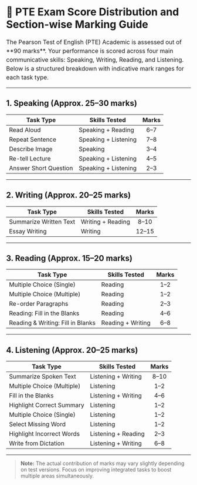 # 📄 PTE Exam Score Distribution and Section-wise Marking Guide

<p style="font-size: 1rem; line-height: 1.5;">
The Pearson Test of English (PTE) Academic is assessed out of **90 marks**.  
Your performance is scored across four main communicative skills: Speaking, Writing, Reading, and Listening.  
Below is a structured breakdown with indicative mark ranges for each task type.
</p>

---

## 1. Speaking (Approx. 25–30 marks)

| Task Type               | Skills Tested           | Marks |
|-------------------------|-------------------------|:-----:|
| Read Aloud              | Speaking + Reading      |  6–7  |
| Repeat Sentence         | Speaking + Listening    |  7–8  |
| Describe Image          | Speaking                |  3–4  |
| Re-tell Lecture         | Speaking + Listening    |  4–5  |
| Answer Short Question   | Speaking + Listening    |  2–3  |

---

## 2. Writing (Approx. 20–25 marks)

| Task Type               | Skills Tested           | Marks  |
|-------------------------|-------------------------|:------:|
| Summarize Written Text  | Writing + Reading       |  8–10  |
| Essay Writing           | Writing                 | 12–15  |

---

## 3. Reading (Approx. 15–20 marks)

| Task Type                        | Skills Tested           | Marks |
|----------------------------------|-------------------------|:-----:|
| Multiple Choice (Single)         | Reading                 |  1–2  |
| Multiple Choice (Multiple)       | Reading                 |  1–2  |
| Re-order Paragraphs              | Reading                 |  2–3  |
| Reading: Fill in the Blanks      | Reading                 |  4–6  |
| Reading & Writing: Fill in Blanks| Reading + Writing       |  6–8  |

---

## 4. Listening (Approx. 20–25 marks)

| Task Type                   | Skills Tested           | Marks |
|-----------------------------|-------------------------|:-----:|
| Summarize Spoken Text       | Listening + Writing     |  8–10 |
| Multiple Choice (Multiple)  | Listening               |  1–2  |
| Fill in the Blanks          | Listening + Writing     |  4–6  |
| Highlight Correct Summary   | Listening               |  1–2  |
| Multiple Choice (Single)    | Listening               |  1–2  |
| Select Missing Word         | Listening               |  1–2  |
| Highlight Incorrect Words   | Listening + Reading     |  2–3  |
| Write from Dictation        | Listening + Writing     |  6–8  |

---

> **Note:** The actual contribution of marks may vary slightly depending on test versions. Focus on improving integrated tasks to boost multiple areas simultaneously.
